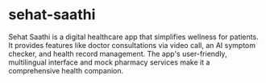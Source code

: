 # sehat-saathi
Sehat Saathi is a digital healthcare app that simplifies wellness for patients. It provides features like doctor consultations via video call, an AI symptom checker, and health record management. The app's user-friendly, multilingual interface and mock pharmacy services make it a comprehensive health companion.
